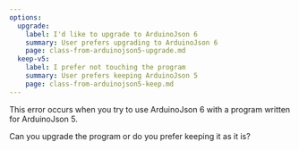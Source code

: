 ```yaml
---
options:
  upgrade:
    label: I'd like to upgrade to ArduinoJson 6
    summary: User prefers upgrading to ArduinoJson 6
    page: class-from-arduinojson5-upgrade.md
  keep-v5:
    label: I prefer not touching the program
    summary: User prefers keeping ArduinoJson 5
    page: class-from-arduinojson5-keep.md
---
```


This error occurs when you try to use ArduinoJson 6 with a program written for ArduinoJson 5.

Can you upgrade the program or do you prefer keeping it as it is?
